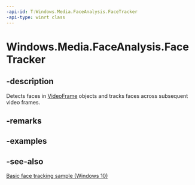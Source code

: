 ```yaml
---
-api-id: T:Windows.Media.FaceAnalysis.FaceTracker
-api-type: winrt class
---
```


<!-- Class syntax.
public class FaceTracker : Windows.Media.FaceAnalysis.IFaceTracker
-->

# Windows.Media.FaceAnalysis.FaceTracker

## -description
Detects faces in [VideoFrame](../windows.media/videoframe.md) objects and tracks faces across subsequent video frames.

## -remarks

## -examples

## -see-also
[Basic face tracking sample (Windows 10)](https://github.com/Microsoft/Windows-universal-samples/tree/master/Samples/BasicFaceTracking)
